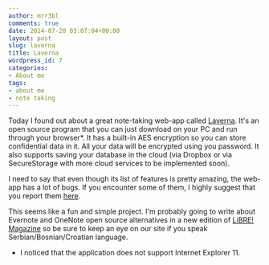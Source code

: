 ```yaml
---
author: mrr3bl
comments: true
date: 2014-07-20 03:07:04+00:00
layout: post
slug: laverna
title: Laverna
wordpress_id: 7
categories:
- About me
tags:
- about me
- note taking
---
```


Today I found out about a great note-taking web-app called [Laverna](https://github.com/Laverna/laverna). It's an open source program that you can just download on your PC and run through your browser*. It has a built-in AES encryption so you can store confidential data in it. All your data will be encrypted using you password. It also supports saving your database in the cloud (via Dropbox or via SecureStorage with more cloud services to be implemented soon).

I need to say that even though its list of features is pretty amazing, the web-app has a lot of bugs. If you encounter some of them, I highly suggest that you report them [here](https://github.com/Laverna/laverna/issues).

This seems like a fun and simple project. I'm probably going to write about Evernote and OneNote open source alternatives in a new edition of [LiBRE! Magazine](http://libre.lugons.org/) so be sure to keep an eye on our site if you speak Serbian/Bosnian/Croatian language.

* I noticed that the application does not support Internet Explorer 11.
